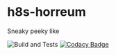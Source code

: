 # h8s-horreum
Sneaky peeky like

![Build and Tests](https://github.com/stopa323/h8s-horreum/workflows/Build%20and%20Tests/badge.svg)
[![Codacy Badge](https://app.codacy.com/project/badge/Grade/07848f908ba4472a82b79544ba183475)](https://www.codacy.com/manual/stopa323/h8s-horreum?utm_source=github.com&amp;utm_medium=referral&amp;utm_content=stopa323/h8s-horreum&amp;utm_campaign=Badge_Grade)
